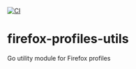 [![CI](https://github.com/romainb/firefox-profiles-utils/actions/workflows/ci.yml/badge.svg?branch=develop)](https://github.com/romainb/firefox-profiles-utils/actions/workflows/ci.yml)

# firefox-profiles-utils

Go utility module for Firefox profiles
